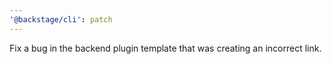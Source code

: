 ```yaml
---
'@backstage/cli': patch
---
```


Fix a bug in the backend plugin template that was creating an incorrect link.
